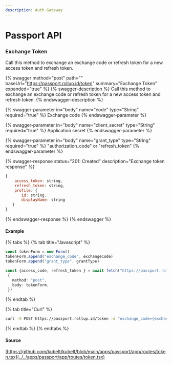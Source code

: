 ```yaml
---
description: Auth Gateway
---
```


# Passport API

### Exchange Token

Call this method to exchange an exchange code or refresh token for a new access token and refresh token.

{% swagger method="post" path="" baseUrl="https://passport.rollup.id/token" summary="Exchange Token" expanded="true" %}
{% swagger-description %}
Call this method to exchange an exchange code or refresh token for a new access token and refresh token.
{% endswagger-description %}

{% swagger-parameter in="body" name="code" type="String" required="true" %}
Exchange code
{% endswagger-parameter %}

{% swagger-parameter in="body" name="client_secret" type="String" required="true" %}
Application secret
{% endswagger-parameter %}

{% swagger-parameter in="body" name="grant_type" type="String" required="true" %}
"authorization_code" or "refresh_token"
{% endswagger-parameter %}

{% swagger-response status="201: Created" description="Exchange token response" %}
```javascript
{
    access_token: string,
    refresh_token: string,
    profile: {
       id: string,
       displayName: string
   }
}
```
{% endswagger-response %}
{% endswagger %}

#### Example

{% tabs %}
{% tab title="Javascript" %}
```typescript
const tokenForm = new Form()
tokenForm.append("exchange_code", exchangeCode)
tokenForm.append("grant_type", grantType)

const {access_code, refresh_token } = await fetch("https://passport.rollup.id/token",
 {
   method: "post",
   body: tokenForm,
 })
```
{% endtab %}

{% tab title="Curl" %}
```bash
curl -X POST https://passport.rollup.id/token -d "exchange_code={exchangeCode}&grant_type=authorization_code"
```
{% endtab %}
{% endtabs %}



#### Source

[https://github.com/kubelt/kubelt/blob/main/apps/passport/app/routes/token.tsx](../../apps/passport/app/routes/token.tsx)
